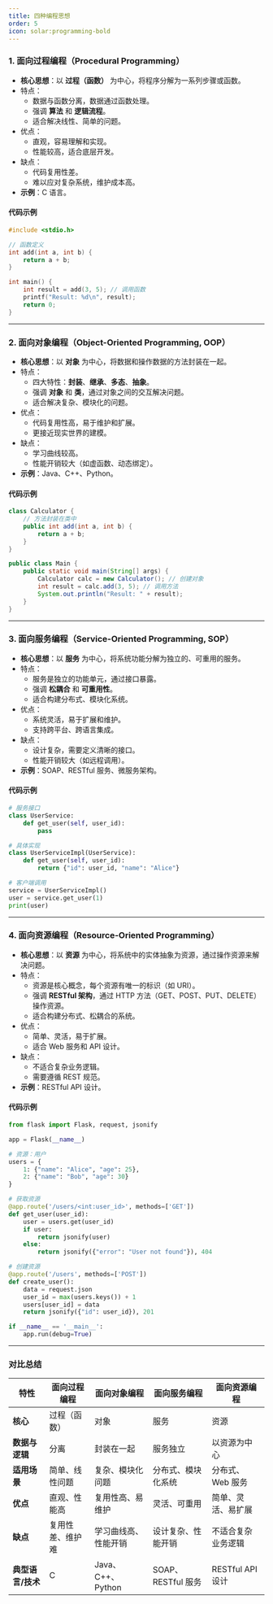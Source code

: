 ```yaml
---
title: 四种编程思想
order: 5
icon: solar:programming-bold
---
```




### **1. 面向过程编程（Procedural Programming）**

- **核心思想**：以 **过程（函数）** 为中心，将程序分解为一系列步骤或函数。
- 特点：
  - 数据与函数分离，数据通过函数处理。
  - 强调 **算法** 和 **逻辑流程**。
  - 适合解决线性、简单的问题。
- 优点：
  - 直观，容易理解和实现。
  - 性能较高，适合底层开发。
- 缺点：
  - 代码复用性差。
  - 难以应对复杂系统，维护成本高。
- **示例**：C 语言。

#### **代码示例**

```c
#include <stdio.h>

// 函数定义
int add(int a, int b) {
    return a + b;
}

int main() {
    int result = add(3, 5); // 调用函数
    printf("Result: %d\n", result);
    return 0;
}
```

------

### **2. 面向对象编程（Object-Oriented Programming, OOP）**

- **核心思想**：以 **对象** 为中心，将数据和操作数据的方法封装在一起。
- 特点：
  - 四大特性：**封装**、**继承**、**多态**、**抽象**。
  - 强调 **对象** 和 **类**，通过对象之间的交互解决问题。
  - 适合解决复杂、模块化的问题。
- 优点：
  - 代码复用性高，易于维护和扩展。
  - 更接近现实世界的建模。
- 缺点：
  - 学习曲线较高。
  - 性能开销较大（如虚函数、动态绑定）。
- **示例**：Java、C++、Python。

#### **代码示例**

```java
class Calculator {
    // 方法封装在类中
    public int add(int a, int b) {
        return a + b;
    }
}

public class Main {
    public static void main(String[] args) {
        Calculator calc = new Calculator(); // 创建对象
        int result = calc.add(3, 5); // 调用方法
        System.out.println("Result: " + result);
    }
}
```

------

### **3. 面向服务编程（Service-Oriented Programming, SOP）**

- **核心思想**：以 **服务** 为中心，将系统功能分解为独立的、可重用的服务。
- 特点：
  - 服务是独立的功能单元，通过接口暴露。
  - 强调 **松耦合** 和 **可重用性**。
  - 适合构建分布式、模块化系统。
- 优点：
  - 系统灵活，易于扩展和维护。
  - 支持跨平台、跨语言集成。
- 缺点：
  - 设计复杂，需要定义清晰的接口。
  - 性能开销较大（如远程调用）。
- **示例**：SOAP、RESTful 服务、微服务架构。

#### **代码示例**

```python
# 服务接口
class UserService:
    def get_user(self, user_id):
        pass

# 具体实现
class UserServiceImpl(UserService):
    def get_user(self, user_id):
        return {"id": user_id, "name": "Alice"}

# 客户端调用
service = UserServiceImpl()
user = service.get_user(1)
print(user)
```

------

### **4. 面向资源编程（Resource-Oriented Programming）**

- **核心思想**：以 **资源** 为中心，将系统中的实体抽象为资源，通过操作资源来解决问题。
- 特点：
  - 资源是核心概念，每个资源有唯一的标识（如 URI）。
  - 强调 **RESTful 架构**，通过 HTTP 方法（GET、POST、PUT、DELETE）操作资源。
  - 适合构建分布式、松耦合的系统。
- 优点：
  - 简单、灵活，易于扩展。
  - 适合 Web 服务和 API 设计。
- 缺点：
  - 不适合复杂业务逻辑。
  - 需要遵循 REST 规范。
- **示例**：RESTful API 设计。

#### **代码示例**

```python
from flask import Flask, request, jsonify

app = Flask(__name__)

# 资源：用户
users = {
    1: {"name": "Alice", "age": 25},
    2: {"name": "Bob", "age": 30}
}

# 获取资源
@app.route('/users/<int:user_id>', methods=['GET'])
def get_user(user_id):
    user = users.get(user_id)
    if user:
        return jsonify(user)
    else:
        return jsonify({"error": "User not found"}), 404

# 创建资源
@app.route('/users', methods=['POST'])
def create_user():
    data = request.json
    user_id = max(users.keys()) + 1
    users[user_id] = data
    return jsonify({"id": user_id}), 201

if __name__ == '__main__':
    app.run(debug=True)
```

------

### **对比总结**

| 特性              | 面向过程编程     | 面向对象编程         | 面向服务编程       | 面向资源编程       |
| ----------------- | ---------------- | -------------------- | ------------------ | ------------------ |
| **核心**          | 过程（函数）     | 对象                 | 服务               | 资源               |
| **数据与逻辑**    | 分离             | 封装在一起           | 服务独立           | 以资源为中心       |
| **适用场景**      | 简单、线性问题   | 复杂、模块化问题     | 分布式、模块化系统 | 分布式、Web 服务   |
| **优点**          | 直观、性能高     | 复用性高、易维护     | 灵活、可重用       | 简单、灵活、易扩展 |
| **缺点**          | 复用性差、维护难 | 学习曲线高、性能开销 | 设计复杂、性能开销 | 不适合复杂业务逻辑 |
| **典型语言/技术** | C                | Java、C++、Python    | SOAP、RESTful 服务 | RESTful API 设计   |